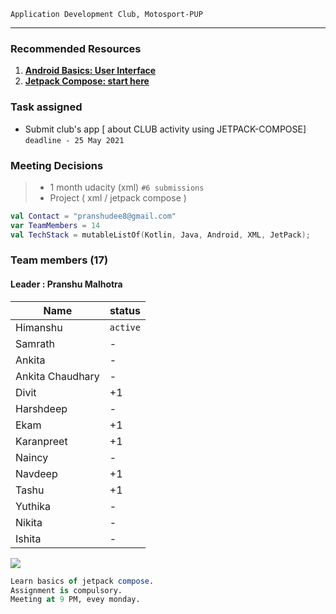 ``Application Development Club, Motosport-PUP``





---

### Recommended Resources
1. **[Android Basics: User Interface](https://classroom.udacity.com/courses/ud834)** 
2. **[Jetpack Compose: start here](https://developer.android.com/codelabs/jetpack-compose-basics#0)**

### Task assigned
> 
* Submit club's app [ about CLUB activity using JETPACK-COMPOSE] `deadline - 25 May 2021`

### Meeting Decisions 
> * 1 month udacity (xml) `#6 submissions`
> * Project ( xml / jetpack compose )

```kotlin
val Contact = "pranshudee8@gmail.com"
var TeamMembers = 14
val TechStack = mutableListOf(Kotlin, Java, Android, XML, JetPack);

``` 
### Team members (17)

#### Leader : Pranshu Malhotra

| Name            | status   |
| --------------- | -------- |
| Himanshu        | `active` |
| Samrath         | -    |
| Ankita          | -    |
| Ankita Chaudhary| -    |
| Divit           | +1    |
| Harshdeep       | -    |
| Ekam            | +1    |
| Karanpreet      |  +1    |
| Naincy          | -    |
| Navdeep         | +1    |
| Tashu           | +1    |
| Yuthika         | -    |
| Nikita          | -    |
| Ishita          | -    |



![](https://i.imgur.com/aYc1AfH.png)

```SQL
Learn basics of jetpack compose.
Assignment is compulsory.
Meeting at 9 PM, evey monday.
``` 
